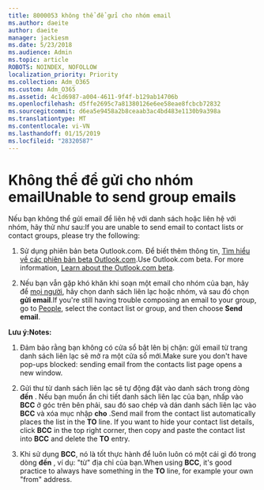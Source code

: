 ```yaml
---
title: 8000053 không thể để gửi cho nhóm email
ms.author: daeite
author: daeite
manager: jackiesm
ms.date: 5/23/2018
ms.audience: Admin
ms.topic: article
ROBOTS: NOINDEX, NOFOLLOW
localization_priority: Priority
ms.collection: Adm_O365
ms.custom: Adm_O365
ms.assetid: 4c1d6987-a004-4611-9f4f-b129ab14706b
ms.openlocfilehash: d5ffe2695c7a81380126e6ee58eae8fcbcb72832
ms.sourcegitcommit: d6ea5e9458a2b8ceaab3ac4bd483e1130b9a398a
ms.translationtype: MT
ms.contentlocale: vi-VN
ms.lasthandoff: 01/15/2019
ms.locfileid: "28320587"
---
```

# <a name="unable-to-send-group-emails"></a><span data-ttu-id="3aca1-102">Không thể để gửi cho nhóm email</span><span class="sxs-lookup"><span data-stu-id="3aca1-102">Unable to send group emails</span></span>

<span data-ttu-id="3aca1-103">Nếu bạn không thể gửi email để liên hệ với danh sách hoặc liên hệ với nhóm, hãy thử như sau:</span><span class="sxs-lookup"><span data-stu-id="3aca1-103">If you are unable to send email to contact lists or contact groups, please try the following:</span></span>
  
1. <span data-ttu-id="3aca1-p101">Sử dụng phiên bản beta Outlook.com. Để biết thêm thông tin, [Tìm hiểu về các phiên bản beta Outlook.com](https://support.office.com/article/e2261c7f-d413-4084-8f22-21282f42d8cf).</span><span class="sxs-lookup"><span data-stu-id="3aca1-p101">Use Outlook.com beta. For more information, [Learn about the Outlook.com beta](https://support.office.com/article/e2261c7f-d413-4084-8f22-21282f42d8cf).</span></span>
    
2. <span data-ttu-id="3aca1-106">Nếu bạn vẫn gặp khó khăn khi soạn một email cho nhóm của bạn, hãy để [mọi người](https://outlook.live.com/people/), hãy chọn danh sách liên lạc hoặc nhóm, và sau đó chọn **gửi email**.</span><span class="sxs-lookup"><span data-stu-id="3aca1-106">If you're still having trouble composing an email to your group, go to [People](https://outlook.live.com/people/), select the contact list or group, and then choose **Send email**.</span></span>
    
 <span data-ttu-id="3aca1-107">**Lưu ý:**</span><span class="sxs-lookup"><span data-stu-id="3aca1-107">**Notes:**</span></span>
  
1. <span data-ttu-id="3aca1-108">Đảm bảo rằng bạn không có cửa sổ bật lên bị chặn: gửi email từ trang danh sách liên lạc sẽ mở ra một cửa sổ mới.</span><span class="sxs-lookup"><span data-stu-id="3aca1-108">Make sure you don't have pop-ups blocked: sending email from the contacts list page opens a new window.</span></span>
    
2. <span data-ttu-id="3aca1-p102">Gửi thư từ danh sách liên lạc sẽ tự động đặt vào danh sách trong dòng **đến** . Nếu bạn muốn ẩn chi tiết danh sách liên lạc của bạn, nhấp vào **BCC** ở góc trên bên phải, sau đó sao chép và dán danh sách liên lạc vào **BCC** và xóa mục nhập **cho** .</span><span class="sxs-lookup"><span data-stu-id="3aca1-p102">Send mail from the contact list automatically places the list in the **TO** line. If you want to hide your contact list details, click **BCC** in the top right corner, then copy and paste the contact list into **BCC** and delete the **TO** entry.</span></span> 
    
3. <span data-ttu-id="3aca1-111">Khi sử dụng **BCC**, nó là tốt thực hành để luôn luôn có một cái gì đó trong dòng **đến** , ví dụ: "từ" địa chỉ của bạn.</span><span class="sxs-lookup"><span data-stu-id="3aca1-111">When using **BCC**, it's good practice to always have something in the **TO** line, for example your own "from" address.</span></span> 
    

